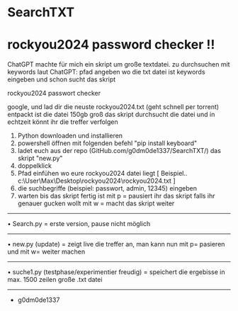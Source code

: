 # SearchTXT

# rockyou2024 password checker !!

ChatGPT machte für mich ein skript um große textdatei. zu durchsuchen mit keywords
laut ChatGPT:
pfad angeben wo die txt datei ist
keywords eingeben
und schon sucht das skript

rockyou2024 passwort checker

google, und lad dir die neuste rockyou2024.txt
(geht schnell per torrent)
entpackt ist die datei 150gb groß
das skript durchsucht die datei und in echtzeit könnt ihr die treffer verfolgen


1. Python downloaden und installieren
2. powershell öffnen mit folgenden befehl "pip install keyboard"
3. ladet euch aus der repo (GitHub.com/g0dm0de1337/SearchTXT/) das skript "new.py"
4. doppelklick
5. Pfad einfühen wo eure rockyou2024 datei liegt
[ Beispiel.. c:\User\Max\Desktop\rockyou2024\rockyou2024.txt ]
6. die suchbegriffe (beispiel: passwort, admin, 12345) eingeben
7. warten bis das skript fertig ist
mit p = pausiert ihr das skript falls ihr genauer gucken wollt
mit w = macht das skript weiter

______________
• Search.py = erste version, pause nicht möglich
______________
• new.py (update) = zeigt live die treffer an, man kann nun mit p= pasieren und mit w= weiter machen 
______________
• suche1.py (testphase/experimentier freudig) = speichert die ergebisse in max. 1500 zeilen große .txt datei
______________


- g0dm0de1337
